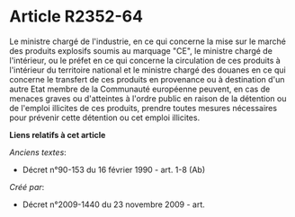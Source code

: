 # Article R2352-64

Le ministre chargé de l'industrie, en ce qui concerne la mise sur le marché des produits explosifs soumis au marquage "CE",
le ministre chargé de l'intérieur, ou le préfet en ce qui concerne la circulation de ces produits à l'intérieur du territoire
national et le ministre chargé des douanes en ce qui concerne le transfert de ces produits en provenance ou à destination
d'un autre Etat membre de la Communauté européenne peuvent, en cas de menaces graves ou d'atteintes à l'ordre public en
raison de la détention ou de l'emploi illicites de ces produits, prendre toutes mesures nécessaires pour prévenir cette
détention ou cet emploi illicites.

**Liens relatifs à cet article**

_Anciens textes_:

  - Décret n°90-153 du 16 février 1990 - art. 1-8 (Ab)

_Créé par_:

  - Décret n°2009-1440 du 23 novembre 2009 - art.
